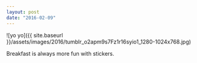 ```yaml
---
layout: post
date: "2016-02-09"
---
```


![yo yo]({{ site.baseurl }}/assets/images/2016/tumblr_o2apm9s7Fz1r16syio1_1280-1024x768.jpg)

Breakfast is always more fun with stickers.
